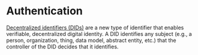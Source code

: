 # Authentication

[Decentralized identifiers (DIDs)](https://www.w3.org/TR/did-core/) are a new type of identifier that enables verifiable, decentralized digital identity. A DID identifies any subject (e.g., a person, organization, thing, data model, abstract entity, etc.) that the controller of the DID decides that it identifies.
